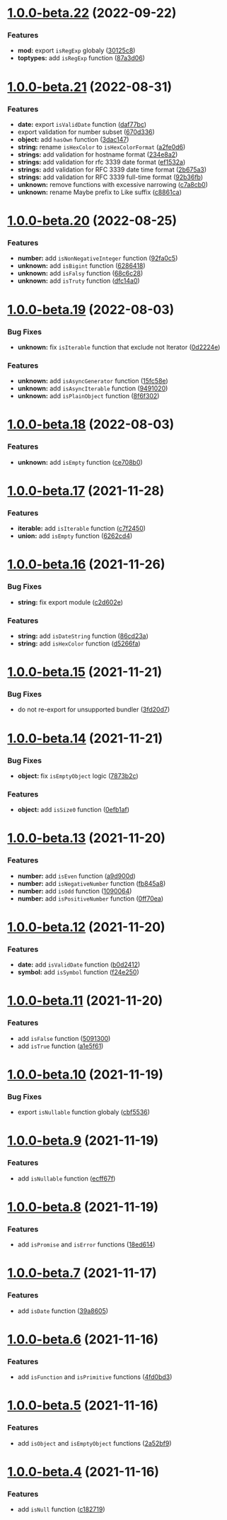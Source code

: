 # [1.0.0-beta.22](https://github.com/TomokiMiyauci/isx/compare/1.0.0-beta.21...1.0.0-beta.22) (2022-09-22)


### Features

* **mod:** export `isRegExp` globaly ([30125c8](https://github.com/TomokiMiyauci/isx/commit/30125c8639a4cc96539fe3a970ee94d47801f201))
* **toptypes:** add `isRegExp` function ([87a3d06](https://github.com/TomokiMiyauci/isx/commit/87a3d06558e8f688ea6e122ae5a7e7f23dd1db74))

# [1.0.0-beta.21](https://github.com/TomokiMiyauci/isx/compare/1.0.0-beta.20...1.0.0-beta.21) (2022-08-31)


### Features

* **date:** export `isValidDate` function ([daf77bc](https://github.com/TomokiMiyauci/isx/commit/daf77bca2461879b1f5173ee5c290a400c6f8f4b))
* export validation for number subset ([670d336](https://github.com/TomokiMiyauci/isx/commit/670d3362416f5839f78537e68386a2da18383f64))
* **object:** add `hasOwn` function ([3dac147](https://github.com/TomokiMiyauci/isx/commit/3dac147933d05c26d8512038a65ac6aae29ce307))
* **string:** rename `isHexColor` to `isHexColorFormat` ([a2fe0d6](https://github.com/TomokiMiyauci/isx/commit/a2fe0d655ca07800124af568121eb4e3ae74d882))
* **strings:** add validation for hostname format ([234e8a2](https://github.com/TomokiMiyauci/isx/commit/234e8a238fc818abab87cd05136e676a1bd3a56b))
* **strings:** add validation for rfc 3339 date format ([ef1532a](https://github.com/TomokiMiyauci/isx/commit/ef1532af2883d00dcd1a0ea060c1cc3688899a2c))
* **strings:** add validation for RFC 3339 date time format ([2b675a3](https://github.com/TomokiMiyauci/isx/commit/2b675a318a1f41d9cb56ca8bf65acaee2c695d50))
* **strings:** add validation for RFC 3339 full-time format ([92b36fb](https://github.com/TomokiMiyauci/isx/commit/92b36fb9c1f5292adb9cd8a815e9633b41dc660f))
* **unknown:** remove functions with excessive narrowing ([c7a8cb0](https://github.com/TomokiMiyauci/isx/commit/c7a8cb061871fd6d319a3f14b3770e4aca364311))
* **unknown:** rename Maybe prefix to Like suffix ([c8861ca](https://github.com/TomokiMiyauci/isx/commit/c8861caa94fcba306e297eb0314cd3b4812890d6))

# [1.0.0-beta.20](https://github.com/TomokiMiyauci/isx/compare/1.0.0-beta.19...1.0.0-beta.20) (2022-08-25)


### Features

* **number:** add `isNonNegativeInteger` function ([92fa0c5](https://github.com/TomokiMiyauci/isx/commit/92fa0c5b608896aa2de4fe8802cc1f0923987f15))
* **unknown:** add `isBigint` function ([6286418](https://github.com/TomokiMiyauci/isx/commit/6286418cdfdc92afbf58003e9ff424008e692fe3))
* **unknown:** add `isFalsy` function ([68c6c28](https://github.com/TomokiMiyauci/isx/commit/68c6c283ac42ba2cdd9dd3792158f20f015f169c))
* **unknown:** add `isTruty` function ([dfc14a0](https://github.com/TomokiMiyauci/isx/commit/dfc14a0ac8063e76a4ddf1bc8ca61c5ff8d6deb4))

# [1.0.0-beta.19](https://github.com/TomokiMiyauci/isx/compare/1.0.0-beta.18...1.0.0-beta.19) (2022-08-03)


### Bug Fixes

* **unknown:** fix `isIterable` function that exclude not Iterator ([0d2224e](https://github.com/TomokiMiyauci/isx/commit/0d2224ec1d17722eea22f46b0e0eb582d321be97))


### Features

* **unknown:** add `isAsyncGenerator` function ([15fc58e](https://github.com/TomokiMiyauci/isx/commit/15fc58e89ab75ae23808417e0592b1f14d69c333))
* **unknown:** add `isAsyncIterable` function ([9491020](https://github.com/TomokiMiyauci/isx/commit/9491020bf3cf7ab2e0f2d09318463b24c8ab5f83))
* **unknown:** add `isPlainObject` function ([8f6f302](https://github.com/TomokiMiyauci/isx/commit/8f6f302b6bbe5200dc3043b7fb794dbae7e7f2fa))

# [1.0.0-beta.18](https://github.com/TomokiMiyauci/isx/compare/v1.0.0-beta.17...1.0.0-beta.18) (2022-08-03)


### Features

* **unknown:** add `isEmpty` function ([ce708b0](https://github.com/TomokiMiyauci/isx/commit/ce708b028a405be963dbcfa734e75b518770984f))

# [1.0.0-beta.17](https://github.com/TomokiMiyauci/isx/compare/v1.0.0-beta.16...v1.0.0-beta.17) (2021-11-28)


### Features

* **iterable:** add `isIterable` function ([c7f2450](https://github.com/TomokiMiyauci/isx/commit/c7f24508d19f351fcf784166b3130f0e9d3790ce))
* **union:** add `isEmpty` function ([6262cd4](https://github.com/TomokiMiyauci/isx/commit/6262cd4ad8b69b10d1e87f7c744d39509d8a7d7a))

# [1.0.0-beta.16](https://github.com/TomokiMiyauci/isx/compare/v1.0.0-beta.15...v1.0.0-beta.16) (2021-11-26)


### Bug Fixes

* **string:** fix export module ([c2d602e](https://github.com/TomokiMiyauci/isx/commit/c2d602e948acd5af36c41e0b182753b75d9f63f3))


### Features

* **string:** add `isDateString` function ([86cd23a](https://github.com/TomokiMiyauci/isx/commit/86cd23a4b9be26835f30fe9b981d9993c9f48553))
* **string:** add `isHexColor` function ([d5266fa](https://github.com/TomokiMiyauci/isx/commit/d5266fa74281422d95111762f2f2b722b11b9f60))

# [1.0.0-beta.15](https://github.com/TomokiMiyauci/isx/compare/v1.0.0-beta.14...v1.0.0-beta.15) (2021-11-21)


### Bug Fixes

* do not re-export for unsupported bundler ([3fd20d7](https://github.com/TomokiMiyauci/isx/commit/3fd20d73444eff7e86b1e2d750f1440922d8468e))

# [1.0.0-beta.14](https://github.com/TomokiMiyauci/isx/compare/v1.0.0-beta.13...v1.0.0-beta.14) (2021-11-21)


### Bug Fixes

* **object:** fix `isEmptyObject` logic ([7873b2c](https://github.com/TomokiMiyauci/isx/commit/7873b2caeffd430c3d88b3d2ced3051e053d4308))


### Features

* **object:** add `isSize0` function ([0efb1af](https://github.com/TomokiMiyauci/isx/commit/0efb1af2e010180c33187cfabe2a41b9e9975f2f))

# [1.0.0-beta.13](https://github.com/TomokiMiyauci/isx/compare/v1.0.0-beta.12...v1.0.0-beta.13) (2021-11-20)


### Features

* **number:** add `isEven` function ([a9d900d](https://github.com/TomokiMiyauci/isx/commit/a9d900d4967826101a5b3a2ac83e7876b0d2d67d))
* **number:** add `isNegativeNumber` function ([fb845a8](https://github.com/TomokiMiyauci/isx/commit/fb845a84f781fc86368c6dc8aef5bfccdb271044))
* **number:** add `isOdd` function ([1090064](https://github.com/TomokiMiyauci/isx/commit/1090064c91dc1e79a146513498203f954de6bc9a))
* **number:** add `isPositiveNumber` function ([0ff70ea](https://github.com/TomokiMiyauci/isx/commit/0ff70eaf63b514eeb19fe70cc9a48468a5b1e8af))

# [1.0.0-beta.12](https://github.com/TomokiMiyauci/isx/compare/v1.0.0-beta.11...v1.0.0-beta.12) (2021-11-20)


### Features

* **date:** add `isValidDate` function ([b0d2412](https://github.com/TomokiMiyauci/isx/commit/b0d24126517c9ba871eb9435d88cd7079b5f3bdf))
* **symbol:** add `isSymbol` function ([f24e250](https://github.com/TomokiMiyauci/isx/commit/f24e2505354297a909988b35cc6e202447c4a945))

# [1.0.0-beta.11](https://github.com/TomokiMiyauci/isx/compare/v1.0.0-beta.10...v1.0.0-beta.11) (2021-11-20)


### Features

* add `isFalse` function ([5091300](https://github.com/TomokiMiyauci/isx/commit/50913007daef76fb0791d3adfb6a3d9c27ceb280))
* add `isTrue` function ([a1e5f61](https://github.com/TomokiMiyauci/isx/commit/a1e5f6113c4dd099c09c4b5437194d8b65fdf3f7))

# [1.0.0-beta.10](https://github.com/TomokiMiyauci/isx/compare/v1.0.0-beta.9...v1.0.0-beta.10) (2021-11-19)


### Bug Fixes

* export `isNullable` function globaly ([cbf5536](https://github.com/TomokiMiyauci/isx/commit/cbf5536ccae85ac0188bdd31630231ee5da1b9b0))

# [1.0.0-beta.9](https://github.com/TomokiMiyauci/isx/compare/v1.0.0-beta.8...v1.0.0-beta.9) (2021-11-19)


### Features

* add `isNullable` function ([ecff67f](https://github.com/TomokiMiyauci/isx/commit/ecff67f10c21dd85a33bfe9430177f881b308501))

# [1.0.0-beta.8](https://github.com/TomokiMiyauci/isx/compare/v1.0.0-beta.7...v1.0.0-beta.8) (2021-11-19)


### Features

* add `isPromise` and `isError` functions ([18ed614](https://github.com/TomokiMiyauci/isx/commit/18ed6145b14d46475dd9b608da0af32bdd0f6504))

# [1.0.0-beta.7](https://github.com/TomokiMiyauci/isx/compare/v1.0.0-beta.6...v1.0.0-beta.7) (2021-11-17)


### Features

* add `isDate` function ([39a8605](https://github.com/TomokiMiyauci/isx/commit/39a8605062b9da9e9ead5f529a9d6805cf7b2f38))

# [1.0.0-beta.6](https://github.com/TomokiMiyauci/isx/compare/v1.0.0-beta.5...v1.0.0-beta.6) (2021-11-16)


### Features

* add `isFunction` and `isPrimitive` functions ([4fd0bd3](https://github.com/TomokiMiyauci/isx/commit/4fd0bd30c4487f4163fed8791f76fab81eeb1eea))

# [1.0.0-beta.5](https://github.com/TomokiMiyauci/isx/compare/v1.0.0-beta.4...v1.0.0-beta.5) (2021-11-16)


### Features

* add `isObject` and `isEmptyObject` functions ([2a52bf9](https://github.com/TomokiMiyauci/isx/commit/2a52bf9c2f4c503ec5fafc7c63d05127f0867a76))

# [1.0.0-beta.4](https://github.com/TomokiMiyauci/isx/compare/v1.0.0-beta.3...v1.0.0-beta.4) (2021-11-16)


### Features

* add `isNull` function ([c182719](https://github.com/TomokiMiyauci/isx/commit/c182719c0c1b3dec87bfc66116f45b207bca8387))
